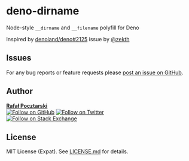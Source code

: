 deno-dirname
=
Node-style `__dirname` and `__filename` polyfill for Deno

Inspired by [denoland/deno#2125](https://github.com/denoland/deno/issues/2125) issue by [@zekth](https://github.com/zekth)

Issues
-
For any bug reports or feature requests please
[post an issue on GitHub][issues-url].

Author
-
[**Rafał Pocztarski**](https://pocztarski.com/)
<br/>
[![Follow on GitHub][github-follow-img]][github-follow-url]
[![Follow on Twitter][twitter-follow-img]][twitter-follow-url]
<br/>
[![Follow on Stack Exchange][stackexchange-img]][stackoverflow-url]

License
-
MIT License (Expat). See [LICENSE.md](LICENSE.md) for details.

[github-url]: https://github.com/rsp/deno-dirname
[readme-url]: https://github.com/rsp/deno-dirname#readme
[issues-url]: https://github.com/rsp/deno-dirname/issues
[license-url]: https://github.com/rsp/deno-dirname/blob/master/LICENSE.md
[travis-url]: https://travis-ci.org/rsp/deno-dirname
[travis-img]: https://travis-ci.org/rsp/deno-dirname.svg?branch=master
[github-follow-url]: https://github.com/rsp
[github-follow-img]: https://img.shields.io/github/followers/rsp.svg?style=social&logo=github&label=Follow
[twitter-follow-url]: https://twitter.com/intent/follow?screen_name=pocztarski
[twitter-follow-img]: https://img.shields.io/twitter/follow/pocztarski.svg?style=social&logo=twitter&label=Follow
[stackoverflow-url]: https://stackoverflow.com/users/613198/rsp
[stackexchange-url]: https://stackexchange.com/users/303952/rsp
[stackexchange-img]: https://stackexchange.com/users/flair/303952.png
